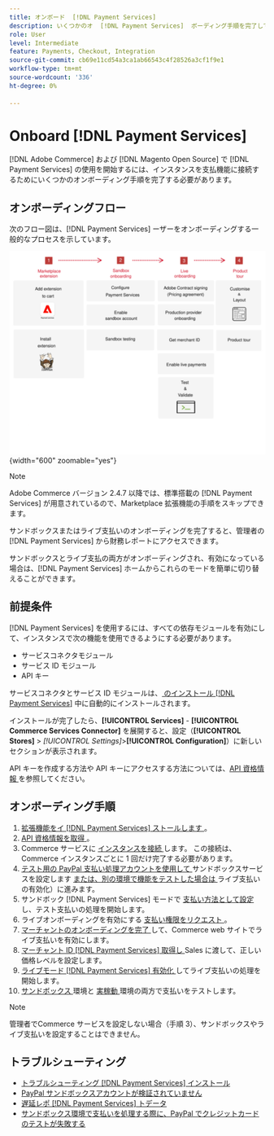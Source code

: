 ```yaml
---
title: オンボード  [!DNL Payment Services]
description: いくつかのオ  [!DNL Payment Services]  ボーディング手順を完了して、インスタンスを機能と接続します。
role: User
level: Intermediate
feature: Payments, Checkout, Integration
source-git-commit: cb69e11cd54a3ca1ab66543c4f28526a3cf1f9e1
workflow-type: tm+mt
source-wordcount: '336'
ht-degree: 0%

---
```


# Onboard [!DNL Payment Services]

[!DNL Adobe Commerce] および [!DNL Magento Open Source] で [!DNL Payment Services] の使用を開始するには、インスタンスを支払機能に接続するためにいくつかのオンボーディング手順を完了する必要があります。

## オンボーディングフロー

次のフロー図は、[!DNL Payment Services] ーザーをオンボーディングする一般的なプロセスを示しています。

![ オンボーディングフロー ](assets/onboarding-diagram.svg){width="600" zoomable="yes"}

>[!NOTE]
>
> Adobe Commerce バージョン 2.4.7 以降では、標準搭載の [!DNL Payment Services] が用意されているので、Marketplace 拡張機能の手順をスキップできます。

サンドボックスまたはライブ支払いのオンボーディングを完了すると、管理者の [!DNL Payment Services] から財務レポートにアクセスできます。

サンドボックスとライブ支払の両方がオンボーディングされ、有効になっている場合は、[!DNL Payment Services] ホームからこれらのモードを簡単に切り替えることができます。

## 前提条件

[!DNL Payment Services] を使用するには、すべての依存モジュールを有効にして、インスタンスで次の機能を使用できるようにする必要があります。

* サービスコネクタモジュール
* サービス ID モジュール
* API キー

サービスコネクタとサービス ID モジュールは、[ のインストール  [!DNL Payment Services]](install.md) 中に自動的にインストールされます。

インストールが完了したら、**[!UICONTROL Services]** - **[!UICONTROL Commerce Services Connector]** を展開すると、設定（**[!UICONTROL Stores]** > _[!UICONTROL Settings]_>**[!UICONTROL Configuration]**）に新しいセクションが表示されます。

API キーを作成する方法や API キーにアクセスする方法については、[API 資格情報 ](#obtain-api-credentials) を参照してください。

## オンボーディング手順

1. [ 拡張機能をイ  [!DNL Payment Services]  ストールします ](install.md#get-payment-services)。
1. [API 資格情報を取得 ](connect.md#obtain-api-credentials)。
1. Commerce サービスに [ インスタンスを接続 ](connect.md#configure-commerce-services) します。 この接続は、Commerce インスタンスごとに 1 回だけ完了する必要があります。
1. [ テスト用の PayPal 支払い処理アカウントを使用して ](sandbox.md#enable-sandbox-testing) サンドボックスサービスを設定します [ または、別の環境で機能をテストした場合は ](sandbox.md#enable-live-payments) ライブ支払いの有効化）に進みます。
1. サンドボック  [!DNL Payment Services]  モードで [ 支払い方法として設定 ](production.md#set-payment-services-as-payment-method) し、テスト支払いの処理を開始します。
1. ライブオンボーディングを有効にする [ 支払い権限をリクエスト ](production.md#request-payments-entitlement-from-adobe)。
1. [ マーチャントのオンボーディングを完了 ](production.md#complete-merchant-onboarding) して、Commerce web サイトでライブ支払いを有効にします。
1. [ マーチャント ID [!DNL Payment Services]  取得し ](production.md#configure-pricing-tier)Sales に渡して、正しい価格レベルを設定します。
1. [ ライブモード  [!DNL Payment Services]  有効化 ](production.md#enable-live-payments) してライブ支払いの処理を開始します。
1. [ サンドボックス ](sandbox.md#test-in-sandbox-environment) 環境と [ 実稼動 ](production.md#test-in-production) 環境の両方で支払いをテストします。

>[!NOTE]
>
>管理者でCommerce サービスを設定しない場合（手順 3）、サンドボックスやライブ支払いを設定することはできません。

## トラブルシューティング

* [ トラブルシューティング  [!DNL Payment Services]  インストール ](https://experienceleague.adobe.com/docs/commerce-knowledge-base/kb/troubleshooting/payments/payservices-install.html?lang=en)
* [PayPal サンドボックスアカウントが検証されていません ](https://experienceleague.adobe.com/docs/commerce-knowledge-base/kb/troubleshooting/payments/payservices-paypal-acct.html)
* [ 遅延レポ  [!DNL Payment Services]  トデータ ](https://experienceleague.adobe.com/docs/commerce-knowledge-base/kb/troubleshooting/payments/payservices-report-info-delayed.html)
* [ サンドボックス環境で支払いを処理する際に、PayPal でクレジットカードのテストが失敗する ](https://experienceleague.adobe.com/docs/commerce-knowledge-base/kb/troubleshooting/payments/payservices-cc-sandbox-failure.html?lang=en)

